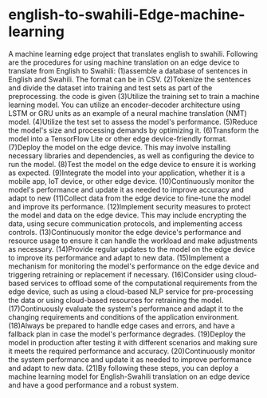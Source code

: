 # english-to-swahili-Edge-machine-learning
A machine learning edge project that translates english to swahili.
Following are the procedures for using machine translation on an edge device to translate from English to Swahili:
(1)assemble a database of sentences in English and Swahili.
The format can be in CSV.
(2)Tokenize the sentences and divide the dataset into training and test sets as part of the preprocessing.
the code is given 
(3)Utilize the training set to train a machine learning model.
You can utilize an encoder-decoder architecture using LSTM or GRU units as an example of a neural machine translation (NMT) model.
(4)Utilize the test set to assess the model's performance.
(5)Reduce the model's size and processing demands by optimizing it.
(6)Transform the model into a TensorFlow Lite or other edge device-friendly format. 
(7)Deploy the model on the edge device. This may involve installing necessary libraries and dependencies, as well as configuring the device to run the model.
(8)Test the model on the edge device to ensure it is working as expected.
(9)Integrate the model into your application, whether it is a mobile app, IoT device, or other edge device.
(10)Continuously monitor the model's performance and update it as needed to improve accuracy and adapt to new
(11)Collect data from the edge device to fine-tune the model and improve its performance.
(12)Implement security measures to protect the model and data on the edge device. This may include encrypting the data, using secure communication protocols, and implementing access controls.
(13)Continuously monitor the edge device's performance and resource usage to ensure it can handle the workload and make adjustments as necessary.
 (14)Provide regular updates to the model on the edge device to improve its performance and adapt to new data.
(15)Implement a mechanism for monitoring the model's performance on the edge device and triggering retraining or replacement if necessary.
(16)Consider using cloud-based services to offload some of the computational requirements from the edge device, such as using a cloud-based NLP service for pre-processing the data or using cloud-based resources for retraining the model.
(17)Continuously evaluate the system's performance and adapt it to the changing requirements and conditions of the application environment.
(18)Always be prepared to handle edge cases and errors, and have a fallback plan in case the model's performance degrades.
(19)Deploy the model in production after testing it with different scenarios and making sure it meets the required performance and accuracy.
(20)Continuously monitor the system performance and update it as needed to improve performance and adapt to new data.
(21)By following these steps, you can deploy a machine learning model for English-Swahili translation on an edge device and have a good performance and a robust system.
